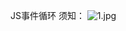 JS事件循环
须知：
![1.jpg](https://uploadfiles.nowcoder.com/images/20200507/310337_1588864443538_9AE878F878DB13FC53A0AD9C301F345B?)